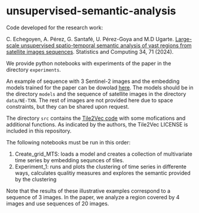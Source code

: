 # unsupervised-semantic-analysis

Code developed for the research work: 

C. Echegoyen, A. Pérez, G. Santafé, U. Pérez-Goya and M.D Ugarte. [Large-scale unsupervised spatio-temporal semantic analysis of vast regions from satellite images sequences](https://link.springer.com/article/10.1007/s11222-024-10383-y?utm_source=rct_congratemailt&utm_medium=email&utm_campaign=oa_20240205&utm_content=10.1007/s11222-024-10383-y). Statistics and Computing 34, 71 (2024).

We provide python notebooks with experiments of the paper in the directory `experiments`.  

An example of sequence with 3 Sentinel-2 images and the embedding models trained for the paper can be dowolad [here](https://emi-sstcdapp.unavarra.es/unsupervised-semantic-analysis.zip). The models should be in the directory `models` and the sequence of satellite images in the directory `data/NE-TXN`. The rest of images are not provided here due to space constraints, but they can be shared upon request.

The directory `src` contains the [Tile2Vec code](https://github.com/ermongroup/tile2vec) with some mofications and additional functions. As indicated by the authors, the Tile2Vec LICENSE is included in this repository.

The following notebooks must be run in this order:
1. Create_grid_MTS: loads a model and creates a collection of multivariate time series by embedding sequnces of tiles.
2. Experiment_1: runs and plots the clustering of time series in differente ways, calculates qualitiy measures and explores the semantic provided by the clustering

Note that the results of these illustrative examples correspond to a sequence of 3 images. In the paper, we analyze a region covered by 4 images and use sequences of 20 images.
